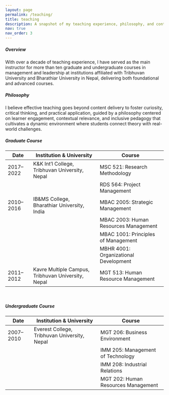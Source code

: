```yaml
---
layout: page
permalink: /teaching/
title: teaching
description: A snapshot of my teaching experience, philosophy, and contributions to higher education instruction.
nav: true
nav_order: 3
---
```


##### **Overview**
With over a decade of teaching experience, I have served as the main instructor for more than ten graduate and undergraduate courses in management and leadership at institutions affiliated with Tribhuvan University and Bharathiar University in Nepal, delivering both foundational and advanced courses.

##### **Philosophy**
I believe effective teaching goes beyond content delivery to foster curiosity, critical thinking, and practical application, guided by a philosophy centered on learner engagement, contextual relevance, and inclusive pedagogy that cultivates a dynamic environment where students connect theory with real-world challenges.


##### **Graduate Course**

| Date         | Institution & University                             | Course                                 |
|--------------|------------------------------------------------------|----------------------------------------|
| 2017–2022    | K&K Int’l College, Tribhuvan University, Nepal       | MSC 521: Research Methodology          |
|              |                                                      | RDS 564: Project Management            |
| 2010–2016    | IB&MS College, Bharathiar University, India          | MBAC 2005: Strategic Management        |
|              |                                                      | MBAC 2003: Human Resources Management  |
|              |                                                      | MBAC 1001: Principles of Management    |
|              |                                                      | MBHR 4001: Organizational Development  |
| 2011–2012    | Kavre Multiple Campus, Tribhuvan University, Nepal   | MGT 513: Human Resource Management     |

<br>

##### **Undergraduate Course**

| Date         | Institution & University                                             | Course                                 |
|--------------|----------------------------------------------------------------------|----------------------------------------|
| 2007–2010    | Everest College, Tribhuvan University, Nepal&nbsp;&nbsp;&nbsp;&nbsp; | MGT 206: Business Environment          |
|              |                                                                      | IMM 205: Management of Technology      |
|              |                                                                      | IMM 208: Industrial Relations          |
|              |                                                                      | MGT 202: Human Resources Management    |






